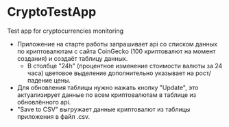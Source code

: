# CryptoTestApp
Test app for cryptocurrencies monitoring

* Приложение на старте работы запрашивает api со списком данных по криптовалютам с сайта CoinGecko (100 криптовалют на момент создания) и создаёт таблицу данных.
  * В столбце "24h" (процентное изменение стоимости валюты за 24 часа) цветовое выделение дополнительно указывает на рост/падение цены.
* Для обновления таблицы нужно нажать кнопку "Update", это актуализирует данные по всем криптовалютам в таблице из обновлённого api.
* "Save to CSV" выгружает данные криптовалют из таблицы приложения в файл .csv.
